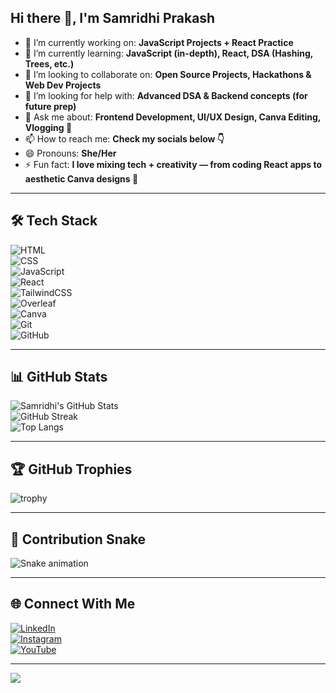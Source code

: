 ## Hi there 👋, I'm Samridhi Prakash  

<!--
**Samridhi-2007/Samridhi-2007** is a ✨ _special_ ✨ repository because its `README.md` (this file) appears on your GitHub profile.
-->

- 🔭 I’m currently working on: **JavaScript Projects + React Practice**  
- 🌱 I’m currently learning: **JavaScript (in-depth), React, DSA (Hashing, Trees, etc.)**  
- 👯 I’m looking to collaborate on: **Open Source Projects, Hackathons & Web Dev Projects**  
- 🤔 I’m looking for help with: **Advanced DSA & Backend concepts (for future prep)**  
- 💬 Ask me about: **Frontend Development, UI/UX Design, Canva Editing, Vlogging 🎥**  
- 📫 How to reach me: **Check my socials below 👇**  
- 😄 Pronouns: **She/Her**  
- ⚡ Fun fact: **I love mixing tech + creativity — from coding React apps to aesthetic Canva designs 💜**  

---

## 🛠️ Tech Stack
![HTML](https://img.shields.io/badge/Code-HTML-orange?logo=html5&logoColor=white)  
![CSS](https://img.shields.io/badge/Code-CSS-blue?logo=css3&logoColor=white)  
![JavaScript](https://img.shields.io/badge/Code-JavaScript-yellow?logo=javascript&logoColor=black)  
![React](https://img.shields.io/badge/Framework-React-blue?logo=react&logoColor=white)  
![TailwindCSS](https://img.shields.io/badge/Style-TailwindCSS-38B2AC?logo=tailwind-css&logoColor=white)  
![Overleaf](https://img.shields.io/badge/Docs-Overleaf-green?logo=latex&logoColor=white)  
![Canva](https://img.shields.io/badge/Design-Canva-00C4CC?logo=canva&logoColor=white)  
![Git](https://img.shields.io/badge/Tool-Git-red?logo=git&logoColor=white)  
![GitHub](https://img.shields.io/badge/Tool-GitHub-black?logo=github&logoColor=white)  

---

## 📊 GitHub Stats
![Samridhi's GitHub Stats](https://github-readme-stats.vercel.app/api?username=Samridhi-2007&show_icons=true&theme=radical&count_private=true)  
![GitHub Streak](https://streak-stats.demolab.com?user=Samridhi-2007&theme=radical&hide_border=true)  
![Top Langs](https://github-readme-stats.vercel.app/api/top-langs/?username=Samridhi-2007&layout=compact&theme=vision-friendly-dark)

---

## 🏆 GitHub Trophies
![trophy](https://github-profile-trophy.vercel.app/?username=Samridhi-2007&theme=onedark&margin-w=10&margin-h=10)

---

## 🐍 Contribution Snake
![Snake animation](https://github.com/Samridhi-2007/Samridhi-2007/blob/output/github-contribution-grid-snake.svg)

---

## 🌐 Connect With Me
[![LinkedIn](https://img.shields.io/badge/LinkedIn-Samridhi%20Prakash-blue?style=flat-square&logo=linkedin)](https://www.linkedin.com/)  
[![Instagram](https://img.shields.io/badge/Instagram-@samridhi.pink-purple?style=flat-square&logo=instagram)](https://instagram.com/)  
[![YouTube](https://img.shields.io/badge/YouTube-Samridhi%20Vlogs-red?style=flat-square&logo=youtube)](https://youtube.com/)  

---

<!-- Footer Wave -->
<img src="https://capsule-render.vercel.app/api?type=waving&color=gradient&height=80&section=footer"/>
